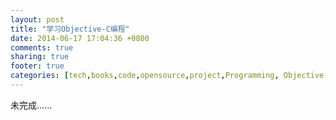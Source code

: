 ```yaml
---
layout: post
title: "学习Objective-C编程"
date: 2014-06-17 17:04:36 +0800
comments: true
sharing: true
footer: true
categories: [tech,books,code,opensource,project,Programming, Objective-C]
---
```


未完成......